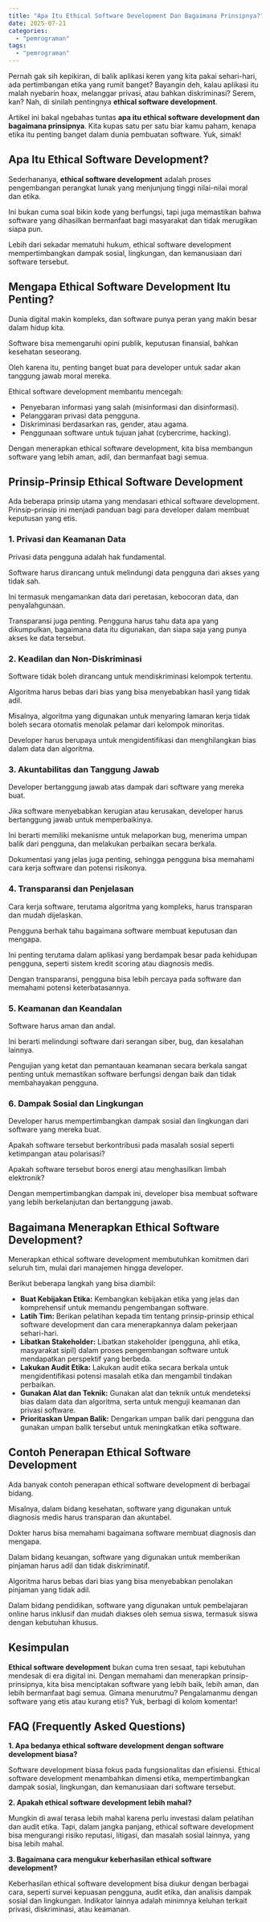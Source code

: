 ```yaml
---
title: "Apa Itu Ethical Software Development Dan Bagaimana Prinsipnya?"
date: 2025-07-21
categories: 
  - "pemrograman"
tags: 
  - "pemrograman"
---
```


Pernah gak sih kepikiran, di balik aplikasi keren yang kita pakai sehari-hari, ada pertimbangan etika yang rumit banget? Bayangin deh, kalau aplikasi itu malah nyebarin hoax, melanggar privasi, atau bahkan diskriminasi? Serem, kan? Nah, di sinilah pentingnya **ethical software development**.

Artikel ini bakal ngebahas tuntas **apa itu ethical software development dan bagaimana prinsipnya**. Kita kupas satu per satu biar kamu paham, kenapa etika itu penting banget dalam dunia pembuatan software. Yuk, simak!

## Apa Itu Ethical Software Development?

Sederhananya, **ethical software development** adalah proses pengembangan perangkat lunak yang menjunjung tinggi nilai-nilai moral dan etika.

Ini bukan cuma soal bikin kode yang berfungsi, tapi juga memastikan bahwa software yang dihasilkan bermanfaat bagi masyarakat dan tidak merugikan siapa pun.

Lebih dari sekadar mematuhi hukum, ethical software development mempertimbangkan dampak sosial, lingkungan, dan kemanusiaan dari software tersebut.

## Mengapa Ethical Software Development Itu Penting?

Dunia digital makin kompleks, dan software punya peran yang makin besar dalam hidup kita.

Software bisa memengaruhi opini publik, keputusan finansial, bahkan kesehatan seseorang.

Oleh karena itu, penting banget buat para developer untuk sadar akan tanggung jawab moral mereka.

Ethical software development membantu mencegah:

- Penyebaran informasi yang salah (misinformasi dan disinformasi).
- Pelanggaran privasi data pengguna.
- Diskriminasi berdasarkan ras, gender, atau agama.
- Penggunaan software untuk tujuan jahat (cybercrime, hacking).

Dengan menerapkan ethical software development, kita bisa membangun software yang lebih aman, adil, dan bermanfaat bagi semua.

## Prinsip-Prinsip Ethical Software Development

Ada beberapa prinsip utama yang mendasari ethical software development. Prinsip-prinsip ini menjadi panduan bagi para developer dalam membuat keputusan yang etis.

### 1\. Privasi dan Keamanan Data

Privasi data pengguna adalah hak fundamental.

Software harus dirancang untuk melindungi data pengguna dari akses yang tidak sah.

Ini termasuk mengamankan data dari peretasan, kebocoran data, dan penyalahgunaan.

Transparansi juga penting. Pengguna harus tahu data apa yang dikumpulkan, bagaimana data itu digunakan, dan siapa saja yang punya akses ke data tersebut.

### 2\. Keadilan dan Non-Diskriminasi

Software tidak boleh dirancang untuk mendiskriminasi kelompok tertentu.

Algoritma harus bebas dari bias yang bisa menyebabkan hasil yang tidak adil.

Misalnya, algoritma yang digunakan untuk menyaring lamaran kerja tidak boleh secara otomatis menolak pelamar dari kelompok minoritas.

Developer harus berupaya untuk mengidentifikasi dan menghilangkan bias dalam data dan algoritma.

### 3\. Akuntabilitas dan Tanggung Jawab

Developer bertanggung jawab atas dampak dari software yang mereka buat.

Jika software menyebabkan kerugian atau kerusakan, developer harus bertanggung jawab untuk memperbaikinya.

Ini berarti memiliki mekanisme untuk melaporkan bug, menerima umpan balik dari pengguna, dan melakukan perbaikan secara berkala.

Dokumentasi yang jelas juga penting, sehingga pengguna bisa memahami cara kerja software dan potensi risikonya.

### 4\. Transparansi dan Penjelasan

Cara kerja software, terutama algoritma yang kompleks, harus transparan dan mudah dijelaskan.

Pengguna berhak tahu bagaimana software membuat keputusan dan mengapa.

Ini penting terutama dalam aplikasi yang berdampak besar pada kehidupan pengguna, seperti sistem kredit scoring atau diagnosis medis.

Dengan transparansi, pengguna bisa lebih percaya pada software dan memahami potensi keterbatasannya.

### 5\. Keamanan dan Keandalan

Software harus aman dan andal.

Ini berarti melindungi software dari serangan siber, bug, dan kesalahan lainnya.

Pengujian yang ketat dan pemantauan keamanan secara berkala sangat penting untuk memastikan software berfungsi dengan baik dan tidak membahayakan pengguna.

### 6\. Dampak Sosial dan Lingkungan

Developer harus mempertimbangkan dampak sosial dan lingkungan dari software yang mereka buat.

Apakah software tersebut berkontribusi pada masalah sosial seperti ketimpangan atau polarisasi?

Apakah software tersebut boros energi atau menghasilkan limbah elektronik?

Dengan mempertimbangkan dampak ini, developer bisa membuat software yang lebih berkelanjutan dan bertanggung jawab.

## Bagaimana Menerapkan Ethical Software Development?

Menerapkan ethical software development membutuhkan komitmen dari seluruh tim, mulai dari manajemen hingga developer.

Berikut beberapa langkah yang bisa diambil:

- **Buat Kebijakan Etika:** Kembangkan kebijakan etika yang jelas dan komprehensif untuk memandu pengembangan software.
- **Latih Tim:** Berikan pelatihan kepada tim tentang prinsip-prinsip ethical software development dan cara menerapkannya dalam pekerjaan sehari-hari.
- **Libatkan Stakeholder:** Libatkan stakeholder (pengguna, ahli etika, masyarakat sipil) dalam proses pengembangan software untuk mendapatkan perspektif yang berbeda.
- **Lakukan Audit Etika:** Lakukan audit etika secara berkala untuk mengidentifikasi potensi masalah etika dan mengambil tindakan perbaikan.
- **Gunakan Alat dan Teknik:** Gunakan alat dan teknik untuk mendeteksi bias dalam data dan algoritma, serta untuk menguji keamanan dan privasi software.
- **Prioritaskan Umpan Balik:** Dengarkan umpan balik dari pengguna dan gunakan umpan balik tersebut untuk meningkatkan etika software.

## Contoh Penerapan Ethical Software Development

Ada banyak contoh penerapan ethical software development di berbagai bidang.

Misalnya, dalam bidang kesehatan, software yang digunakan untuk diagnosis medis harus transparan dan akuntabel.

Dokter harus bisa memahami bagaimana software membuat diagnosis dan mengapa.

Dalam bidang keuangan, software yang digunakan untuk memberikan pinjaman harus adil dan tidak diskriminatif.

Algoritma harus bebas dari bias yang bisa menyebabkan penolakan pinjaman yang tidak adil.

Dalam bidang pendidikan, software yang digunakan untuk pembelajaran online harus inklusif dan mudah diakses oleh semua siswa, termasuk siswa dengan kebutuhan khusus.

## Kesimpulan

**Ethical software development** bukan cuma tren sesaat, tapi kebutuhan mendesak di era digital ini. Dengan memahami dan menerapkan prinsip-prinsipnya, kita bisa menciptakan software yang lebih baik, lebih aman, dan lebih bermanfaat bagi semua. Gimana menurutmu? Pengalamanmu dengan software yang etis atau kurang etis? Yuk, berbagi di kolom komentar!

## FAQ (Frequently Asked Questions)

**1\. Apa bedanya ethical software development dengan software development biasa?**

Software development biasa fokus pada fungsionalitas dan efisiensi. Ethical software development menambahkan dimensi etika, mempertimbangkan dampak sosial, lingkungan, dan kemanusiaan dari software tersebut.

**2\. Apakah ethical software development lebih mahal?**

Mungkin di awal terasa lebih mahal karena perlu investasi dalam pelatihan dan audit etika. Tapi, dalam jangka panjang, ethical software development bisa mengurangi risiko reputasi, litigasi, dan masalah sosial lainnya, yang bisa lebih mahal.

**3\. Bagaimana cara mengukur keberhasilan ethical software development?**

Keberhasilan ethical software development bisa diukur dengan berbagai cara, seperti survei kepuasan pengguna, audit etika, dan analisis dampak sosial dan lingkungan. Indikator lainnya adalah minimnya keluhan terkait privasi, diskriminasi, atau keamanan.
